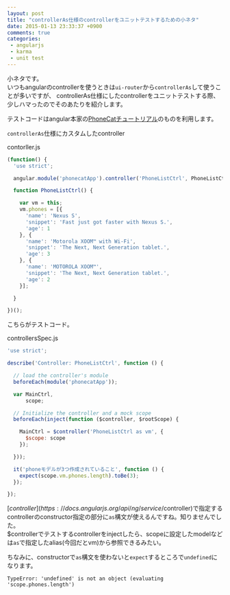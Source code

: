 ```yaml
---
layout: post
title: "controllerAs仕様のcontrollerをユニットテストするための小ネタ"
date: 2015-01-13 23:33:37 +0900
comments: true
categories: 
 - angularjs
 - karma
 - unit test
---
```


小ネタです。  
いつもangularのcontrollerを使うときは`ui-router`から`controllerAs`して使うことが多いですが、
controllerAs仕様にしたcontrollerをユニットテストする際、少しハマったのでそのあたりを紹介します。

<!-- more -->

テストコードはangular本家の[PhoneCatチュートリアル](https://docs.angularjs.org/tutorial)のものを利用します。

`controllerAs`仕様にカスタムしたcontroller

contorller.js
```js
(function() {
  'use strict';

  angular.module('phonecatApp').controller('PhoneListCtrl', PhoneListCtrl);

  function PhoneListCtrl() {

    var vm = this;
    vm.phones = [{
      'name': 'Nexus S',
      'snippet': 'Fast just got faster with Nexus S.',
      'age': 1
    }, {
      'name': 'Motorola XOOM™ with Wi-Fi',
      'snippet': 'The Next, Next Generation tablet.',
      'age': 3
    }, {
      'name': 'MOTOROLA XOOM™',
      'snippet': 'The Next, Next Generation tablet.',
      'age': 2
    }];

  }

})();
```

こちらがテストコード。

controllersSpec.js
```js
'use strict';

describe('Controller: PhoneListCtrl', function () {

  // load the controller's module
  beforeEach(module('phonecatApp'));

  var MainCtrl,
      scope;

  // Initialize the controller and a mock scope
  beforeEach(inject(function ($controller, $rootScope) {

    MainCtrl = $controller('PhoneListCtrl as vm', {
      $scope: scope
    });

  }));

  it('phoneモデルが3つ作成されていること', function () {
    expect(scope.vm.phones.length).toBe(3);
  });

});
```

[$controller](https://docs.angularjs.org/api/ng/service/$controller)で指定するcontrollerのconstructor指定の部分に`as`構文が使えるんですね。知りませんでした。  
$controllerでテストするcontrollerをinjectしたら、scopeに設定したmodelなどは`as`で指定したalias(今回だとvm)から参照できるみたい。

ちなみに、constructorで`as`構文を使わないと`expect`するところで`undefined`になります。

```
TypeError: 'undefined' is not an object (evaluating 'scope.phones.length')
```
